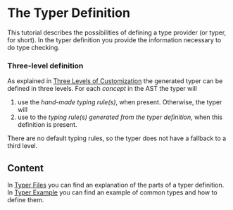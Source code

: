 <script>
    import Note from "../../../../lib/notes/Note.svelte";
</script>

# The Typer Definition

This tutorial describes the possibilities of defining a type provider (or typer, for short).
In the typer definition you provide the information necessary to do type checking.

### Three-level definition
As explained in [Three Levels of Customization](/010_Intro/050_Three_Levels_of_Customization#levels)
the generated typer can be defined in three levels.
For each *concept* in the AST the typer will

1. use the *hand-made typing rule(s)*, when present. Otherwise, the typer will
2. use to the *typing rule(s) generated from the typer definition*, when this definition is present. 

There are no default typing rules, so the typer does not have a fallback to a third level.

## Content
In [Typer Files](/030_Developing_a_Language/020_Definition_Level/030_Typer_Definition/010_Typer_Files) you can find an explanation of the parts of a typer definition.
In [Typer Example](/030_Developing_a_Language/020_Definition_Level/030_Typer_Definition/020_Typer_Example) you can find an example of common types and how to define them.

